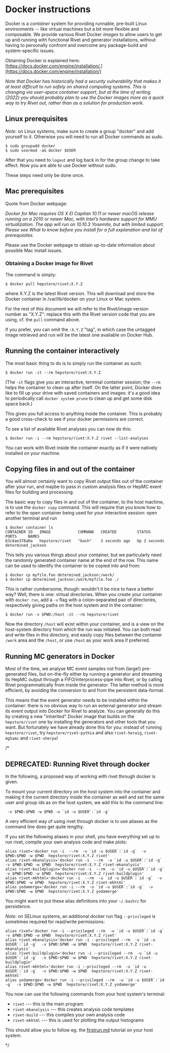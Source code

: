 # Docker instructions

Docker is a *container* system for providing runnable, pre-built Linux environments -- like virtual machines
but a bit more flexible and composable. We provide various Rivet Docker *images* to allow users to get up
and running with functional Rivet and generator installations, without having to personally confront and
overcome any package-build and system-specific issues.

Obtaining Docker is explained here: [https://docs.docker.com/engine/installation/.](https://docs.docker.com/engine/installation/)

*Note that Docker has historically had a security vulnerability that makes it at least difficult to run
safely on shared computing systems. This is changing via user-space container support, but at the time
of writing (2022) you should probably plan to use the Docker images more as a quick way to try Rivet out,
rather than as a solution for production work.*


## Linux prerequisites
*Note:* on Linux systems, make sure to create a group "docker"
and add yourself to it. Otherwise you will need to run all Docker
commands as sudo.

```
$ sudo groupadd docker
$ sudo usermod -aG docker $USER
```

After that you need to `logout` and log back in for the group change to take
effect. Now you are able to use Docker without sudo.

These steps need only be done once.


## Mac prerequisites
Quote from Docker webpage:

*Docker for Mac requires OS X El Capitan 10.11 or newer macOS release running on
a 2010 or newer Mac, with Intel’s hardware support for MMU virtualization. The
app will run on 10.10.3 Yosemite, but with limited support. Please see What to
know before you install for a full explanation and list of prerequisites.*

Please use the Docker webpage to obtain up-to-date information about possible
Mac install issues.


### Obtaining a Docker image for Rivet

The command is simply:

```
$ docker pull hepstore/rivet:X.Y.Z
```

where X.Y.Z is the latest Rivet version. This will download and store the Docker
container in /var/lib/docker on your Linux or Mac system.

For the rest of this document we will refer to the Rivet/image version number as
"X.Y.Z": replace this with the Rivet version code that you are using, cf. the
`pull` command above.

If you prefer, you can omit the `:X.Y.Z` "tag", in which case the untagged image
retrieved and run will be the latest one available on Docker Hub.


## Running the container interactively

The most basic thing to do is to simply run the container as such:

```
$ docker run -it --rm hepstore/rivet:X.Y.Z
```

(The `-it` flags give you an interactive, terminal container session; the `--rm`
helps the container to clean up after itself. On the latter point, Docker does
like to fill up your drive with saved containers and images: it's a good idea to
periodically call `docker system prune` to clean up and get some disk space
back.)

This gives you full access to anything inside the container.
This is probably a good cross-check to see if your docker permissions
are correct.

To see a list of available Rivet analyses you can now do this:

```
$ docker run -i --rm hepstore/rivet:X.Y.Z rivet --list-analyses
```

You can work with Rivet inside the container exactly as if it were natively
installed on your machine.


## Copying files in and out of the container

You will almost certainly want to copy Rivet output files out of the container
after your run, and maybe to pass in custom analysis files or HepMC event files
for building and processing.

The basic way to copy files in and out of the container, to the host machine, is
to use the `docker copy` command. This will require that you know how to refer
to the open container being used for your interactive session: open another
terminal and run

```
$ docker container ls
CONTAINER ID   IMAGE            COMMAND   CREATED         STATUS         PORTS     NAMES
63c8ae378a0a   hepstore/rivet   "bash"    3 seconds ago   Up 2 seconds             determined_jackson
```

This tells you various things about your container, but we particularly need the
randomly generated container name at the end of the row. This name can be used
to identify the container to be copied into and from:

```
$ docker cp myfile.foo determined_jackson:/work/
$ docker cp determined_jackson:/work/myfile.foo ./
```

This is rather cumbersome, though: wouldn't it be nice to have a better way?
Well, there is one: virtual directories. When you create your container with
`docker run`, add a `-v` flag with a colon-separated pair of directories,
respectively giving paths on the host system and in the container:

```
$ docker run -v $PWD:/host -it --rm hepstore/rivet
```

Now the directory `/host` will exist within your container, and is a view on
the host-system directory from which the run was initiated. You can both read
and write files in this directory, and easily copy files between the container
`/work` area and the `/host`, or use `/host` as your work area if preferred.


## Running MC generators in Docker

Most of the time, we analyse MC event samples not from (large!) pre-generated
files, but on-the-fly either by running a generator and streaming its HepMC output
through a FIFO/interprocess-pipe into Rivet, or by calling Rivet programmatically
from inside the generator. The latter method is more efficient, by avoiding the
conversion to and from the persistent data-format.

This means that the event generator needs to be installed within the container: there
is no obvious way to run an external generator and stream its event output into
Docker for Rivet to analyze. You can generally do this by creating a new "inherited"
Docker image that builds on the `hepstore/rivet` one by installing the generators
and other tools that you want. But fortunately we have already done this for you:
instead of running `hepstore/rivet`, try `hepstore/rivet-pythia` and also `rivet-herwig`,
`rivet-mg5amc` and `rivet-sherpa`!


/*

## DEPRECATED: Running Rivet through docker

In the following, a proposed way of working with rivet through docker is given.

To mount your current directory on the host system into the container and making it the current directory inside the container as well and set the same user and group ids as on the host system, we add this to the command line:

```
 -v $PWD:$PWD -w $PWD -u `id -u $USER`:`id -g`
```


A very efficient way of using rivet through docker is to use aliases as the command line does get quite lengthy.

If you set the following aliases in your shell, you have everything set up to run rivet, compile your own analysis code and make plots:

```
alias rivet='docker run -i  --rm  -u `id -u $USER`:`id -g`  -v $PWD:$PWD -w $PWD  hepstore/rivet:X.Y.Z rivet'
alias rivet-mkanalysis='docker run -i  --rm  -u `id -u $USER`:`id -g`  -v $PWD:$PWD -w $PWD  hepstore/rivet:X.Y.Z rivet-mkanalysis'
alias rivet-buildplugin='docker run -i  --rm  -u `id -u $USER`:`id -g`  -v $PWD:$PWD -w $PWD  hepstore/rivet:X.Y.Z rivet-buildplugin'
alias rivet-mkhtml='docker run -i  --rm  -u `id -u $USER`:`id -g`  -v $PWD:$PWD -w $PWD  hepstore/rivet:X.Y.Z rivet-mkhtml'
alias yodamerge='docker run -i --rm  -u `id -u $USER`:`id -g`  -v $PWD:$PWD -w $PWD  hepstore/rivet:X.Y.Z yodamerge'
```

You might want to put these alias definitions into your `~/.bashrc` for persistence.

*Note:* on SELinux systems, an additional docker run flag `--privileged` is sometimes required for read/write permissions:
```
alias rivet='docker run -i --privileged --rm  -u `id -u $USER`:`id -g`  -v $PWD:$PWD -w $PWD  hepstore/rivet:X.Y.Z rivet'
alias rivet-mkanalysis='docker run -i --privileged --rm  -u `id -u $USER`:`id -g`  -v $PWD:$PWD -w $PWD  hepstore/rivet:X.Y.Z rivet-mkanalysis'
alias rivet-buildplugin='docker run -i --privileged --rm  -u `id -u $USER`:`id -g`  -v $PWD:$PWD -w $PWD  hepstore/rivet:X.Y.Z rivet-buildplugin'
alias rivet-mkhtml='docker run -i --privileged --rm  -u `id -u $USER`:`id -g`  -v $PWD:$PWD -w $PWD  hepstore/rivet:X.Y.Z rivet-mkhtml'
alias yodamerge='docker run -i --privileged --rm  -u `id -u $USER`:`id -g`  -v $PWD:$PWD -w $PWD  hepstore/rivet:X.Y.Z yodamerge'
```

You now can use the following commands from your host system's terminal:

* `rivet`              --- this is the main program
* `rivet-mkanalysis`   --- this creates analysis code templates
* `rivet-build`        --- this compiles your own analysis code
* `rivet-mkhtml`       --- this is used for plotting the output histograms

This should allow you to follow eg. the [firstrun.md](https://gitlab.com/hepcedar/rivet/-/blob/release-3-1-x/doc/tutorials/firstrun.md) tutorial on your host system.

*/
